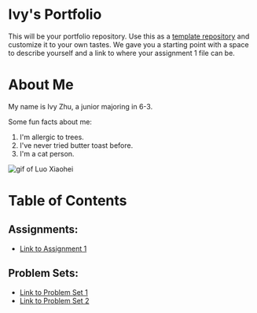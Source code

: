 # Ivy's Portfolio

This will be your portfolio repository. Use this as a [template repository](https://docs.github.com/en/repositories/creating-and-managing-repositories/creating-a-template-repository) and customize it to your own tastes. We gave you a starting point with a space to describe yourself and a link to where your assignment 1 file can be.

# About Me

My name is Ivy Zhu, a junior majoring in 6-3.

Some fun facts about me:

1. I'm allergic to trees.
2. I've never tried butter toast before.
3. I'm a cat person.

![gif of Luo Xiaohei](https://static.wikia.nocookie.net/luoxiaohei/images/e/ef/Wechat_Stickers_2.gif/revision/latest?cb=20240207211057)

# Table of Contents

## Assignments:

-   [Link to Assignment 1](assignments/assignment1.md)

## Problem Sets:

-   [Link to Problem Set 1](psets/pset1.md)
-   [Link to Problem Set 2](psets/pset2.md)
